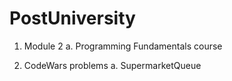 # PostUniversity

1. Module 2 
    a. Programming Fundamentals course
    
2. CodeWars problems
    a. SupermarketQueue
